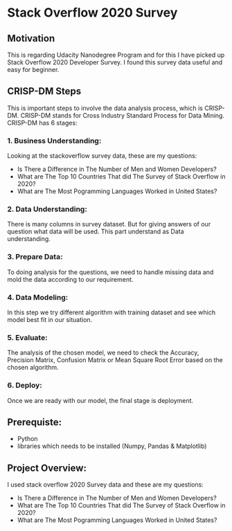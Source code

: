 
# Stack Overflow 2020 Survey

## Motivation
This is regarding Udacity Nanodegree Program and for this I have picked up Stack Overflow 2020 Developer Survey. I found this survey data useful and easy for beginner.

## CRISP-DM Steps
This is important steps to involve the data analysis process, which is CRISP-DM. CRISP-DM stands for Cross Industry Standard Process for Data Mining. CRISP-DM has 6 stages:

### 1. Business Understanding:
Looking at the stackoverflow survey data, these are my questions:
- Is There a Difference in The Number of Men and Women Developers?
- What are The Top 10 Countries That did The Survey of Stack Overflow in 2020?
- What are The Most Pogramming Languages Worked in United States?

### 2. Data Understanding:
There is many columns in survey dataset. But for giving answers of our question what data will be used. This part understand as Data understanding.

### 3. Prepare Data:
To doing analysis for the questions, we need to handle missing data and mold the data according to our requirement.

### 4. Data Modeling:
In this step we try different algorithm with training dataset and see which model best fit in our situation.

### 5. Evaluate:
The analysis of the chosen model, we need to check the Accuracy, Precision Matrix, Confusion Matrix or Mean Square Root Error based on the chosen algorithm.

### 6. Deploy:
Once we are ready with our model, the final stage is deployment. 

## Prerequiste:
- Python
- libraries which needs to be installed (Numpy, Pandas & Matplotlib)

## Project Overview:
I used stack overflow 2020 Survey data and these are my questions:
- Is There a Difference in The Number of Men and Women Developers?
- What are The Top 10 Countries That did The Survey of Stack Overflow in 2020?
- What are The Most Pogramming Languages Worked in United States?


```python

```

